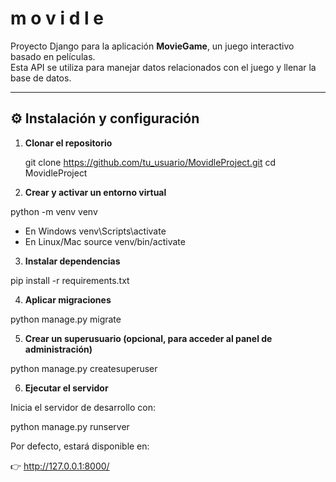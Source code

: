 # m o v i d l e
Proyecto Django para la aplicación **MovieGame**, un juego interactivo basado en películas.  
Esta API se utiliza para manejar datos relacionados con el juego y llenar la base de datos.

---
## ⚙️ Instalación y configuración

1. **Clonar el repositorio**
   
   git clone https://github.com/tu_usuario/MovidleProject.git
   cd MovidleProject

2. **Crear y activar un entorno virtual**

python -m venv venv
* En Windows
venv\Scripts\activate
* En Linux/Mac
source venv/bin/activate


3. **Instalar dependencias**

pip install -r requirements.txt


4. **Aplicar migraciones**

python manage.py migrate


5. **Crear un superusuario (opcional, para acceder al panel de administración)**

python manage.py createsuperuser

6. **Ejecutar el servidor**

Inicia el servidor de desarrollo con:

python manage.py runserver

Por defecto, estará disponible en:

👉 http://127.0.0.1:8000/



